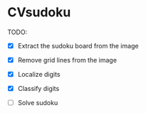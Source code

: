 # CVsudoku

TODO:
- [x] Extract the sudoku board from the image
- [x] Remove grid lines from the image
- [x] Localize digits 
- [x] Classify digits
- [ ] Solve sudoku

